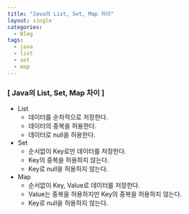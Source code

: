 ```yaml
---
title: "Java의 List, Set, Map 차이"
layout: single
categories:
  - Blog
tags:
  - java
  - list
  - set
  - map
---
```


### **[ Java의 List, Set, Map 차이 ]**

- List
    - 데이터를 순차적으로 저장한다.
    - 데이터의 중복을 허용한다.
    - 데이터로 null을 허용한다.
- Set
    - 순서없이 Key로만 데이터를 저장한다.
    - Key의 중복을 허용하지 않는다.
    - Key로 null을 허용하지 않는다.
- Map
    - 순서없이 Key, Value로 데이터를 저장한다.
    - Value는 중복을 허용하지만 Key의 중복을 허용하지 않는다.
    - Key로 null을 허용하지 않는다.
